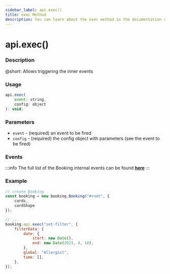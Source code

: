 ```yaml
---
sidebar_label: api.exec()
title: exec Method
description: You can learn about the exec method in the documentation of the DHTMLX JavaScript Booking library. Browse developer guides and API reference, try out code examples and live demos, and download a free 30-day evaluation version of DHTMLX Booking.
---
```


# api.exec()

### Description

@short: Allows triggering the inner events

### Usage

~~~jsx {}
api.exec(
	event: string,
	config: object
): void;
~~~

### Parameters

- `event` - (required) an event to be fired
- `config` - (required) the config object with parameters (see the event to be fired)

### Events

:::info
The full list of the Booking internal events can be found [**here**](api/api_overview.md/#booking-events)
:::

### Example

~~~jsx {7-17}
// create Booking
const booking = new booking.Booking("#root", {
	cards,
	cardShape
});

// ...
booking.api.exec("set-filter", {
	filterData: {
		date: {
			start: new Date(),
			end: new Date(2023, 4, 10),
		},
		global: "Allergist",
		time: [],
	},
});
~~~
